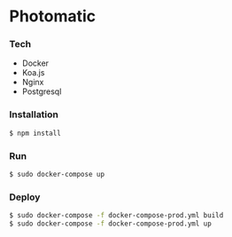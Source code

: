# Photomatic

### Tech

  - Docker
  - Koa.js
  - Nginx
  - Postgresql

### Installation

```sh
$ npm install
```

### Run

```sh
$ sudo docker-compose up
```

### Deploy

```sh
$ sudo docker-compose -f docker-compose-prod.yml build
$ sudo docker-compose -f docker-compose-prod.yml up
```